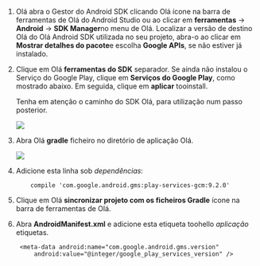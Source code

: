 1. Olá abra o Gestor do Android SDK clicando Olá ícone na barra de ferramentas de Olá do Android Studio ou ao clicar em **ferramentas** -> **Android** -> **SDK Manager**no menu de Olá. Localizar a versão de destino Olá do Olá Android SDK utilizada no seu projeto, abra-o ao clicar em **Mostrar detalhes do pacote**e escolha **Google APIs**, se não estiver já instalado.
2. Clique em Olá **ferramentas do SDK** separador. Se ainda não instalou o Serviço do Google Play, clique em **Serviços do Google Play**, como mostrado abaixo. Em seguida, clique em **aplicar** tooinstall. 
   
    Tenha em atenção o caminho do SDK Olá, para utilização num passo posterior. 
   
    ![](./media/notification-hubs-android-studio-add-google-play-services/notification-hubs-android-studio-sdk-manager.png)
3. Abra Olá **gradle** ficheiro no diretório de aplicação Olá.
   
    ![](./media/notification-hubs-android-studio-add-google-play-services/notification-hubs-android-studio-add-google-play-dependency.png)
4. Adicione esta linha sob *dependências*: 
   
           compile 'com.google.android.gms:play-services-gcm:9.2.0'
5. Clique em Olá **sincronizar projeto com os ficheiros Gradle** ícone na barra de ferramentas de Olá.
6. Abra **AndroidManifest.xml** e adicione esta etiqueta toohello *aplicação* etiquetas.
   
        <meta-data android:name="com.google.android.gms.version"
            android:value="@integer/google_play_services_version" />

